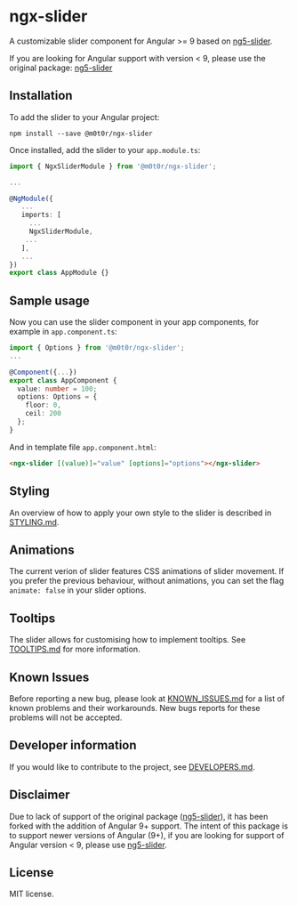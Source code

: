 # ngx-slider

A customizable slider component for Angular >= 9 based on [ng5-slider](https://github.com/angular-slider/ng5-slider).

If you are looking for Angular support with version < 9, please use the original package: [ng5-slider](https://github.com/angular-slider/ng5-slider)

## Installation

To add the slider to your Angular project:
```
npm install --save @m0t0r/ngx-slider
```

Once installed, add the slider to your `app.module.ts`:
```typescript
import { NgxSliderModule } from '@m0t0r/ngx-slider';

...

@NgModule({
   ...
   imports: [
     ...
     NgxSliderModule,
    ...
   ],
   ...
})
export class AppModule {}
```

## Sample usage

Now you can use the slider component in your app components, for example in `app.component.ts`:
```typescript
import { Options } from '@m0t0r/ngx-slider';
...

@Component({...})
export class AppComponent {
  value: number = 100;
  options: Options = {
    floor: 0,
    ceil: 200
  };
}
```

And in template file `app.component.html`:
```html
<ngx-slider [(value)]="value" [options]="options"></ngx-slider>
```


## Styling

An overview of how to apply your own style to the slider is described in [STYLING.md](STYLING.md).

## Animations

The current verion of slider features CSS animations of slider movement. If you prefer the previous behaviour, without animations, you can set the flag `animate: false` in your slider options.

## Tooltips

The slider allows for customising how to implement tooltips. See [TOOLTIPS.md](TOOLTIPS.md) for more information.

## Known Issues

Before reporting a new bug, please look at [KNOWN_ISSUES.md](KNOWN_ISSUES.md) for a list of known problems and their workarounds. New bugs reports for these problems will not be accepted.

## Developer information

If you would like to contribute to the project, see [DEVELOPERS.md](DEVELOPERS.md).

## Disclaimer

Due to lack of support of the original package ([ng5-slider](https://github.com/angular-slider/ng5-slider)), it has been forked with the addition of Angular 9+ support. The intent of this package is to support newer versions of Angular (9+), if you are looking for support of Angular version < 9, please use [ng5-slider](https://github.com/angular-slider/ng5-slider).

## License

MIT license.
